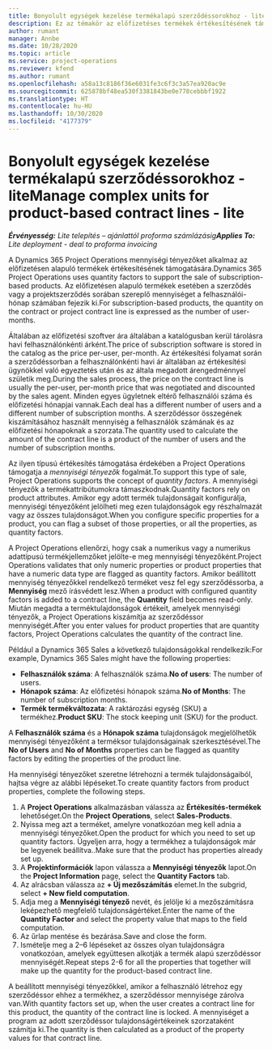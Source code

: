 ```yaml
---
title: Bonyolult egységek kezelése termékalapú szerződéssorokhoz - lite
description: Ez az témakör az előfizetéses termékek értékesítésének támogatásával kapcsolatos információkat tartalmaz.
author: rumant
manager: Annbe
ms.date: 10/28/2020
ms.topic: article
ms.service: project-operations
ms.reviewer: kfend
ms.author: rumant
ms.openlocfilehash: a58a13c8186f36e6031fe3c6f3c3a57ea920ac9e
ms.sourcegitcommit: 625878bf48ea530f3381843be0e778cebbbf1922
ms.translationtype: HT
ms.contentlocale: hu-HU
ms.lasthandoff: 10/30/2020
ms.locfileid: "4177379"
---
```

# <a name="manage-complex-units-for-product-based-contract-lines---lite"></a><span data-ttu-id="02ec3-103">Bonyolult egységek kezelése termékalapú szerződéssorokhoz - lite</span><span class="sxs-lookup"><span data-stu-id="02ec3-103">Manage complex units for product-based contract lines - lite</span></span>

<span data-ttu-id="02ec3-104">_**Érvényesség:** Lite telepítés – ajánlattól proforma számlázásig_</span><span class="sxs-lookup"><span data-stu-id="02ec3-104">_**Applies To:** Lite deployment - deal to proforma invoicing_</span></span>

<span data-ttu-id="02ec3-105">A Dynamics 365 Project Operations mennyiségi tényezőket alkalmaz az előfizetésen alapuló termékek értékesítésének támogatására.</span><span class="sxs-lookup"><span data-stu-id="02ec3-105">Dynamics 365 Project Operations uses quantity factors to support the sale of subscription-based products.</span></span> <span data-ttu-id="02ec3-106">Az előfizetésen alapuló termékek esetében a szerződés vagy a projektszerződés sorában szereplő mennyiséget a felhasználói-hónap számában fejezik ki.</span><span class="sxs-lookup"><span data-stu-id="02ec3-106">For subscription-based products, the quantity on the contract or project contract line is expressed as the number of user-months.</span></span>

<span data-ttu-id="02ec3-107">Általában az előfizetési szoftver ára általában a katalógusban kerül tárolásra havi felhasználónkénti árként.</span><span class="sxs-lookup"><span data-stu-id="02ec3-107">The price of subscription software is stored in the catalog as the price per-user, per-month.</span></span> <span data-ttu-id="02ec3-108">Az értékesítési folyamat során a szerződéssorban a felhasználónkénti havi ár általában az értékesítési ügynökkel való egyeztetés után és az általa megadott árengedménnyel születik meg.</span><span class="sxs-lookup"><span data-stu-id="02ec3-108">During the sales process, the price on the contract line is usually the per-user, per-month price that was negotiated and discounted by the sales agent.</span></span> <span data-ttu-id="02ec3-109">Minden egyes ügyletnek eltérő felhasználói száma és előfizetési hónapjai vannak.</span><span class="sxs-lookup"><span data-stu-id="02ec3-109">Each deal has a different number of users and a different number of subscription months.</span></span> <span data-ttu-id="02ec3-110">A szerződéssor összegének kiszámításához használt mennyiség a felhasználók számának és az előfizetési hónapoknak a szorzata.</span><span class="sxs-lookup"><span data-stu-id="02ec3-110">The quantity used to calculate the amount of the contract line is a product of the number of users and the number of subscription months.</span></span>

<span data-ttu-id="02ec3-111">Az ilyen típusú értékesítés támogatása érdekében a Project Operations támogatja a *mennyiségi tényezők* fogalmát.</span><span class="sxs-lookup"><span data-stu-id="02ec3-111">To support this type of sale, Project Operations supports the concept of *quantity factors*.</span></span> <span data-ttu-id="02ec3-112">A mennyiségi tényezők a termékattribútumokra támaszkodnak.</span><span class="sxs-lookup"><span data-stu-id="02ec3-112">Quantity factors rely on product attributes.</span></span> <span data-ttu-id="02ec3-113">Amikor egy adott termék tulajdonságait konfigurálja, mennyiségi tényezőként jelölheti meg ezen tulajdonságok egy részhalmazát vagy az összes tulajdonságot.</span><span class="sxs-lookup"><span data-stu-id="02ec3-113">When you configure specific properties for a product, you can flag a subset of those properties, or all the properties, as quantity factors.</span></span>

<span data-ttu-id="02ec3-114">A Project Operations ellenőrzi, hogy csak a numerikus vagy a numerikus adattípusú termékjellemzőket jelölte-e meg mennyiségi tényezőként.</span><span class="sxs-lookup"><span data-stu-id="02ec3-114">Project Operations validates that only numeric properties or product properties that have a numeric data type are flagged as quantity factors.</span></span> <span data-ttu-id="02ec3-115">Amikor beállított mennyiség tényezőkkel rendelkező terméket vesz fel egy szerződéssorba, a **Mennyiség** mező írásvédett lesz.</span><span class="sxs-lookup"><span data-stu-id="02ec3-115">When a product with configured quantity factors is added to a contract line, the **Quantity** field  becomes read-only.</span></span> <span data-ttu-id="02ec3-116">Miután megadta a terméktulajdonságok értékeit, amelyek mennyiségi tényezők, a Project Operations kiszámítja az szerződéssor mennyiségét.</span><span class="sxs-lookup"><span data-stu-id="02ec3-116">After you enter values for product properties that are quantity factors, Project Operations calculates the quantity of the contract line.</span></span>

<span data-ttu-id="02ec3-117">Például a Dynamics 365 Sales a következő tulajdonságokkal rendelkezik:</span><span class="sxs-lookup"><span data-stu-id="02ec3-117">For example, Dynamics 365 Sales might have the following properties:</span></span>

- <span data-ttu-id="02ec3-118">**Felhasználók száma**: A felhasználók száma.</span><span class="sxs-lookup"><span data-stu-id="02ec3-118">**No of users**: The number of users.</span></span>
- <span data-ttu-id="02ec3-119">**Hónapok száma**: Az előfizetési hónapok száma.</span><span class="sxs-lookup"><span data-stu-id="02ec3-119">**No of Months**: The number of subscription months.</span></span>
- <span data-ttu-id="02ec3-120">**Termék termékváltozata**: A raktározási egység (SKU) a termékhez.</span><span class="sxs-lookup"><span data-stu-id="02ec3-120">**Product SKU**: The stock keeping unit (SKU) for the product.</span></span>

<span data-ttu-id="02ec3-121">A **Felhasználók száma** és a **Hónapok száma** tulajdonságok megjelölhetők mennyiségi tényezőként a terméksor tulajdonságainak szerkesztésével.</span><span class="sxs-lookup"><span data-stu-id="02ec3-121">The **No of Users** and **No of Months** properties can be flagged as quantity factors by editing the properties of the product line.</span></span>

<span data-ttu-id="02ec3-122">Ha mennyiségi tényezőket szeretne létrehozni a termék tulajdonságaiból, hajtsa végre az alábbi lépéseket.</span><span class="sxs-lookup"><span data-stu-id="02ec3-122">To create quantity factors from product properties, complete the following steps.</span></span>

1. <span data-ttu-id="02ec3-123">A **Project Operations** alkalmazásban válassza az **Értékesítés-termékek** lehetőséget.</span><span class="sxs-lookup"><span data-stu-id="02ec3-123">On the **Project Operations**, select **Sales-Products**.</span></span>
2. <span data-ttu-id="02ec3-124">Nyissa meg azt a terméket, amelyre vonatkozóan meg kell adnia a mennyiségi tényezőket.</span><span class="sxs-lookup"><span data-stu-id="02ec3-124">Open the product for which you need to set up quantity factors.</span></span> <span data-ttu-id="02ec3-125">Ügyeljen arra, hogy a termékhez a tulajdonságok már be legyenek beállítva..</span><span class="sxs-lookup"><span data-stu-id="02ec3-125">Make sure that the product has properties already set up.</span></span>
3. <span data-ttu-id="02ec3-126">A **Projektinformációk** lapon válassza a **Mennyiségi tényezők** lapot.</span><span class="sxs-lookup"><span data-stu-id="02ec3-126">On the **Project Information** page, select the **Quantity Factors** tab.</span></span>
4. <span data-ttu-id="02ec3-127">Az alrácsban válassza az **+ Új mezőszámítás** elemet.</span><span class="sxs-lookup"><span data-stu-id="02ec3-127">In the subgrid, select **+ New field computation**.</span></span>
5. <span data-ttu-id="02ec3-128">Adja meg a **Mennyiségi tényező** nevét, és jelölje ki a mezőszámításra leképezhető megfelelő tulajdonságértéket.</span><span class="sxs-lookup"><span data-stu-id="02ec3-128">Enter the name of the **Quantity Factor** and select the property value that maps to the field computation.</span></span>
6. <span data-ttu-id="02ec3-129">Az űrlap mentése és bezárása.</span><span class="sxs-lookup"><span data-stu-id="02ec3-129">Save and close the form.</span></span>
7. <span data-ttu-id="02ec3-130">Ismételje meg a 2–6 lépéseket az összes olyan tulajdonságra vonatkozóan, amelyek együttesen alkotják a termék alapú szerződéssor mennyiségét.</span><span class="sxs-lookup"><span data-stu-id="02ec3-130">Repeat steps 2-6 for all the properties that together will make up the quantity for the product-based contract line.</span></span>

<span data-ttu-id="02ec3-131">A beállított mennyiségi tényezőkkel, amikor a felhasználó létrehoz egy szerződéssor ehhez a termékhez, a szerződéssor mennyisége zárolva van.</span><span class="sxs-lookup"><span data-stu-id="02ec3-131">With quantity factors set up, when the user creates a contract line for this product, the quantity of the contract line is locked.</span></span> <span data-ttu-id="02ec3-132">A mennyiséget a program az adott szerződéssor tulajdonságértékeinek szorzataként számítja ki.</span><span class="sxs-lookup"><span data-stu-id="02ec3-132">The quantity is then calculated as a product of the property values for that contract line.</span></span>
